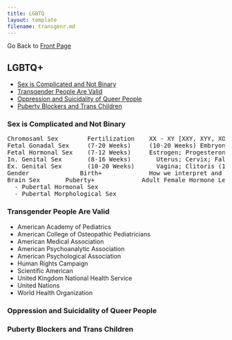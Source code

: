```yaml
---
title: LGBTQ
layout: template
filename: transgenr.md
--- 
```


Go Back to [Front Page](index.md)

## LGBTQ+
- [Sex is Complicated and Not Binary](#sex-is-complicated-and-not-a-binary)
- [Transgender People Are Valid](#transgender-people-are-valid)
- [Oppression and Suicidality of Queer People](#oppression-and-suicidality-of-queer-people)
- [Puberty Blockers and Trans Children](#puberty-blockers-and-trans-children)

### Sex is Complicated and Not Binary
<pre>
Chromosaml Sex        Fertilization	   XX - XY [XXY, XYY, XO]
Fetal Gonadal Sex     (7-20 Weeks)	   (10-20 Weeks) Embryonic Ovaries - (7-12 Weeks) Embryonic Testes
Fetal Hormonal Sex    (7-12 Weeks)	   Estrogen; Progesterone - Testosterone
In. Genital Sex	      (8-16 Weeks)  	 Uterus; Cervix; Fallopian Tubes - Vas Deferens; Prostate; Epididymis
Ex. Genital Sex	      (10-20 Weeks) 	 Vagina; Clitoris (10-20 Weeks) - Penis; Scrotum (12-14 Weeks)
Gender			    Birth+		       How we interpret and categorize the mixture of all previous stages.
Brain Sex		Puberty+		     Adult Female Hormone Levels/Patterns - Adult Male Hormone Levels/Patterns
  - Pubertal Hormonal Sex
  - Pubertal Morphological Sex
</pre>

### Transgender People Are Valid
- American Academy of Pediatrics
- American College of Osteopathic Pediatricians
- American Medical Association
- American Psychoanalytic Association
- American Psychological Association
- Human Rights Campaign
- Scientific American
- United Kingdom National Health Service
- United Nations
- World Health Organization

### Oppression and Suicidality of Queer People

### Puberty Blockers and Trans Children

